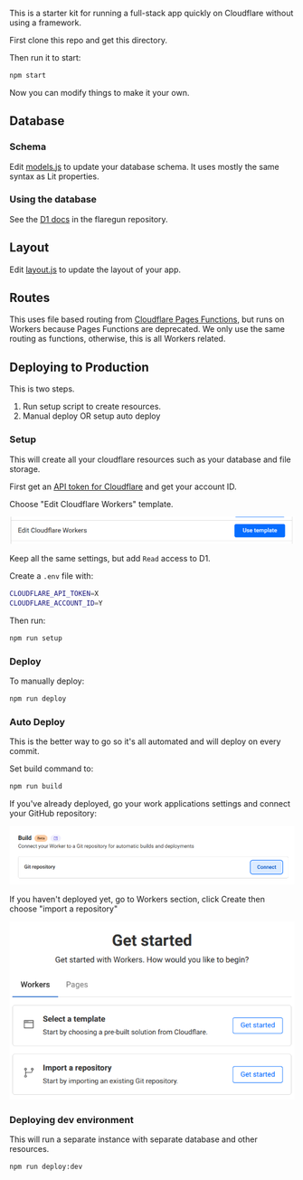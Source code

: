 This is a starter kit for running a full-stack app quickly on Cloudflare without using a framework. 

First clone this repo and get this directory. 

Then run it to start:

```sh
npm start
```

Now you can modify things to make it your own. 

## Database

### Schema

Edit [models.js](./functions/models.js) to update your database schema. It uses mostly the same syntax as Lit properties.

### Using the database

See the [D1 docs](https://github.com/treeder/flaregun/blob/main/README.md#d1-sqlite-database) in the flaregun repository.

## Layout

Edit [layout.js](./functions/layout.js) to update the layout of your app.

## Routes

This uses file based routing from [Cloudflare Pages Functions](https://developers.cloudflare.com/pages/functions/routing/), but runs on Workers 
because Pages Functions are deprecated. We only use the same routing as functions, otherwise, this is all Workers related. 

## Deploying to Production

This is two steps. 

1. Run setup script to create resources.
2. Manual deploy OR setup auto deploy

### Setup

This will create all your cloudflare resources such as your database and file storage. 

First get an [API token for Cloudflare](https://developers.cloudflare.com/fundamentals/api/get-started/create-token/) and get your account ID.

Choose "Edit Cloudflare Workers" template.

![alt text](docs/images/image.png)

Keep all the same settings, but add `Read` access to D1.

Create a `.env` file with:

```sh
CLOUDFLARE_API_TOKEN=X
CLOUDFLARE_ACCOUNT_ID=Y
```

Then run:

```sh
npm run setup
```

### Deploy

To manually deploy:

```sh
npm run deploy
```

### Auto Deploy

This is the better way to go so it's all automated and will deploy on every commit. 

Set build command to:

```sh
npm run build
```

If you've already deployed, go your work applications settings and connect your GitHub repository:

![alt text](docs/images/image-1.png)

If you haven't deployed yet, go to Workers section, click Create then choose "import a repository"

![alt text](docs/images/image-2.png)

### Deploying dev environment

This will run a separate instance with separate database and other resources. 

```sh
npm run deploy:dev
```
